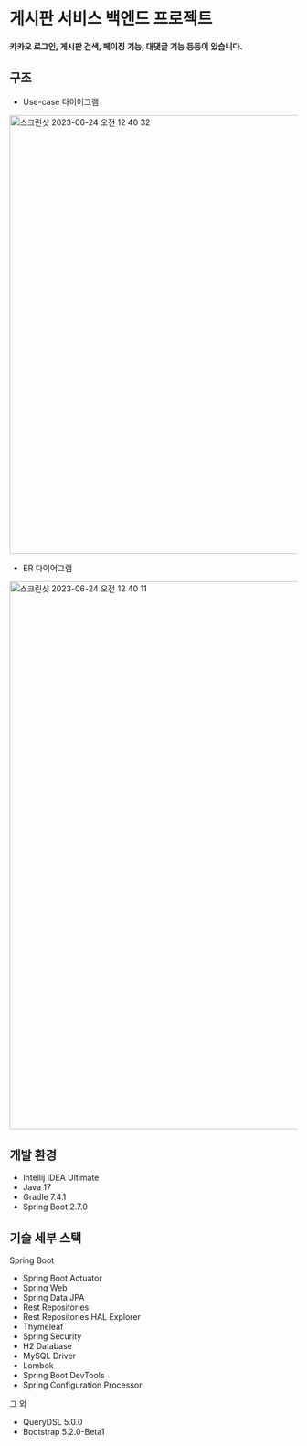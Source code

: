 # 게시판 서비스 백엔드 프로젝트 
#### 카카오 로그인, 게시판 검색, 페이징 기능, 대댓글 기능 등등이 있습니다.

## 구조

* Use-case 다이어그램
<img width="768" alt="스크린샷 2023-06-24 오전 12 40 32" src="https://github.com/myoungsuk/Emsys-hompage/assets/81986479/18f28c98-a8fa-4594-aa66-e65702db5e03">



* ER 다이어그램
<img width="959" alt="스크린샷 2023-06-24 오전 12 40 11" src="https://github.com/myoungsuk/Emsys-hompage/assets/81986479/400cb3fe-114d-46e8-b46e-3781809bca05">


## 개발 환경

* Intellij IDEA Ultimate
* Java 17
* Gradle 7.4.1
* Spring Boot 2.7.0

## 기술 세부 스택

Spring Boot

* Spring Boot Actuator
* Spring Web
* Spring Data JPA
* Rest Repositories
* Rest Repositories HAL Explorer
* Thymeleaf
* Spring Security
* H2 Database
* MySQL Driver
* Lombok
* Spring Boot DevTools
* Spring Configuration Processor

그 외

* QueryDSL 5.0.0
* Bootstrap 5.2.0-Beta1




